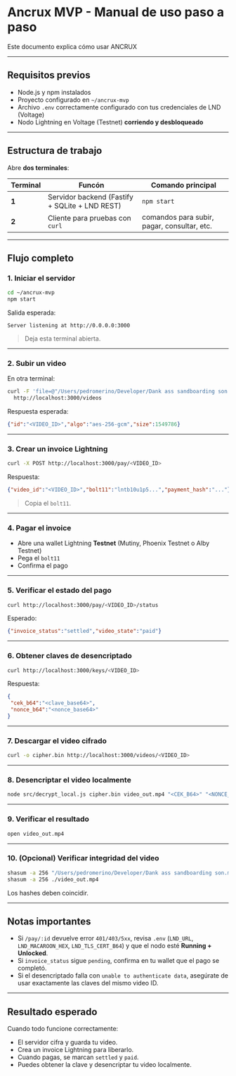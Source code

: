 # Ancrux MVP - Manual de uso paso a paso

Este documento explica cómo usar ANCRUX

---

## Requisitos previos

- Node.js y npm instalados
- Proyecto configurado en `~/ancrux-mvp`
- Archivo `.env` correctamente configurado con tus credenciales de LND (Voltage)
- Nodo Lightning en Voltage (Testnet) **corriendo y desbloqueado**

---

## Estructura de trabajo

Abre **dos terminales**:

| Terminal | Funcón                                         | Comando principal                           |
| -------- | ---------------------------------------------- | ------------------------------------------- |
| **1**    | Servidor backend (Fastify + SQLite + LND REST) | `npm start`                                 |
| **2**    | Cliente para pruebas con `curl`                | comandos para subir, pagar, consultar, etc. |

---

## Flujo completo

### 1. Iniciar el servidor

```bash
cd ~/ancrux-mvp
npm start
```

Salida esperada:

```
Server listening at http://0.0.0.0:3000
```

> Deja esta terminal abierta.

---

### 2. Subir un video

En otra terminal:

```bash
curl -F 'file=@"/Users/pedromerino/Developer/Dank ass sandboarding son.mp4";type=video/mp4' \
  http://localhost:3000/videos
```

Respuesta esperada:

```json
{"id":"<VIDEO_ID>","algo":"aes-256-gcm","size":1549786}
```

---

### 3. Crear un invoice Lightning

```bash
curl -X POST http://localhost:3000/pay/<VIDEO_ID>
```

Respuesta:

```json
{"video_id":"<VIDEO_ID>","bolt11":"lntb10u1p5...","payment_hash":"..."}
```

> Copia el `bolt11`.

---

### 4. Pagar el invoice

- Abre una wallet Lightning **Testnet** (Mutiny, Phoenix Testnet o Alby Testnet)
- Pega el `bolt11`
- Confirma el pago

---

### 5. Verificar el estado del pago

```bash
curl http://localhost:3000/pay/<VIDEO_ID>/status
```

Esperado:

```json
{"invoice_status":"settled","video_state":"paid"}
```

---

### 6. Obtener claves de desencriptado

```bash
curl http://localhost:3000/keys/<VIDEO_ID>
```

Respuesta:

```json
{
 "cek_b64":"<clave_base64>",
 "nonce_b64":"<nonce_base64>"
}
```

---

### 7. Descargar el video cifrado

```bash
curl -o cipher.bin http://localhost:3000/videos/<VIDEO_ID>
```

---

### 8. Desencriptar el video localmente

```bash
node src/decrypt_local.js cipher.bin video_out.mp4 "<CEK_B64>" "<NONCE_B64>"
```

---

### 9. Verificar el resultado

```bash
open video_out.mp4
```

---

### 10. (Opcional) Verificar integridad del video

```bash
shasum -a 256 "/Users/pedromerino/Developer/Dank ass sandboarding son.mp4"
shasum -a 256 ./video_out.mp4
```

Los hashes deben coincidir.

---

## Notas importantes

- Si `/pay/:id` devuelve error `401/403/5xx`, revisa `.env` (`LND_URL`, `LND_MACAROON_HEX`, `LND_TLS_CERT_B64`) y que el nodo esté **Running + Unlocked**.
- Si `invoice_status` sigue `pending`, confirma en tu wallet que el pago se completó.
- Si el desencriptado falla con `unable to authenticate data`, asegúrate de usar exactamente las claves del mismo video ID.

---

## Resultado esperado

Cuando todo funcione correctamente:

- El servidor cifra y guarda tu video.
- Crea un invoice Lightning para liberarlo.
- Cuando pagas, se marcan `settled` y `paid`.
- Puedes obtener la clave y desencriptar tu video localmente.

